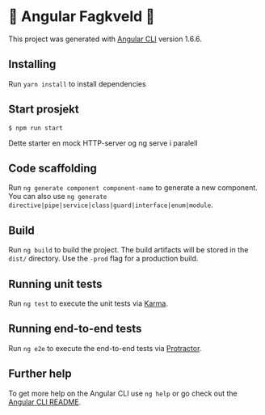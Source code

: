 # 🦆 Angular Fagkveld 🦆

This project was generated with [Angular CLI](https://github.com/angular/angular-cli) version 1.6.6.

## Installing

Run `yarn install` to install dependencies

## Start prosjekt

```(bash)
$ npm run start
```

Dette starter en mock HTTP-server og ng serve i paralell

## Code scaffolding

Run `ng generate component component-name` to generate a new component. You can also use `ng generate directive|pipe|service|class|guard|interface|enum|module`.

## Build

Run `ng build` to build the project. The build artifacts will be stored in the `dist/` directory. Use the `-prod` flag for a production build.

## Running unit tests

Run `ng test` to execute the unit tests via [Karma](https://karma-runner.github.io).

## Running end-to-end tests

Run `ng e2e` to execute the end-to-end tests via [Protractor](http://www.protractortest.org/).

## Further help

To get more help on the Angular CLI use `ng help` or go check out the [Angular CLI README](https://github.com/angular/angular-cli/blob/master/README.md).
